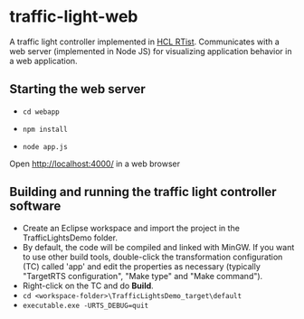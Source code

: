 # traffic-light-web
A traffic light controller implemented in [HCL RTist](https://www.devops-community.com/realtime-software-tooling-rtist.html). Communicates with a web server (implemented in Node JS) for visualizing application behavior in a web application.
## Starting the web server
* `cd webapp`

* `npm install`

* `node app.js`

Open [http://localhost:4000/](http://localhost:4000/) in a web browser
## Building and running the traffic light controller software
* Create an Eclipse workspace and import the project in the TrafficLightsDemo folder.
* By default, the code will be compiled and linked with MinGW. If you want to use other build tools, double-click the transformation configuration (TC) called 'app' and edit the properties as necessary (typically "TargetRTS configuration", "Make type" and "Make command").
* Right-click on the TC and do **Build**.
* `cd <workspace-folder>\TrafficLightsDemo_target\default`
* `executable.exe -URTS_DEBUG=quit`



